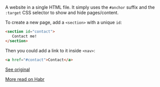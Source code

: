 A website in a single HTML file. It simply uses the `#anchor` suffix and the `:target` CSS selector to show and hide pages/content.

To create a new page, add a `<section>` with a unique `id`:
```html
<section id="contact">
   Contact me!
</section>
```
Then you could add a link to it inside `<nav>`:
```html
<a href="#contact">Contact</a>
```

[See original](https://github.com/cadars/john-doe)

[More read on Habr](https://habr.com/ru/companies/first/articles/653771/)
